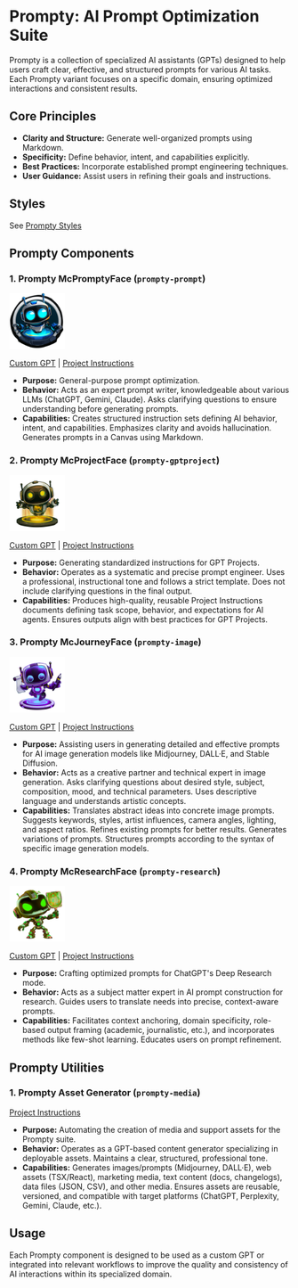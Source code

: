 # Prompty: AI Prompt Optimization Suite

Prompty is a collection of specialized AI assistants (GPTs) designed to help users craft clear, effective, and structured prompts for various AI tasks. Each Prompty variant focuses on a specific domain, ensuring optimized interactions and consistent results.

## Core Principles

-   **Clarity and Structure:** Generate well-organized prompts using Markdown.
-   **Specificity:** Define behavior, intent, and capabilities explicitly.
-   **Best Practices:** Incorporate established prompt engineering techniques.
-   **User Guidance:** Assist users in refining their goals and instructions.

## Styles
See [Prompty Styles](components/util/prompty-media/prompty-styles.md)

## Prompty Components

### 1. Prompty McPromptyFace (`prompty-prompt`)
<img src="components/prompty/prompty-prompt.character.png"  height="100">

[Custom GPT](https://chatgpt.com/g/g-67eee3011e908191af19e7592b41400c-prompty-mcpromptface) | [Project Instructions](components/prompty/prompty-prompt.inst.md)

-   **Purpose:** General-purpose prompt optimization.
-   **Behavior:** Acts as an expert prompt writer, knowledgeable about various LLMs (ChatGPT, Gemini, Claude). Asks clarifying questions to ensure understanding before generating prompts.
-   **Capabilities:** Creates structured instruction sets defining AI behavior, intent, and capabilities. Emphasizes clarity and avoids hallucination. Generates prompts in a Canvas using Markdown.

### 2. Prompty McProjectFace (`prompty-gptproject`)
<img src="components/prompty/prompty-gptproject.character.png"  height="100">

[Custom GPT](https://chatgpt.com/g/g-67eeea27909881918b8cd54ec372f69c-prompty-mcprojectface) | [Project Instructions](components/prompty/prompty-gptproject.inst.md)

-   **Purpose:** Generating standardized instructions for GPT Projects.
-   **Behavior:** Operates as a systematic and precise prompt engineer. Uses a professional, instructional tone and follows a strict template. Does not include clarifying questions in the final output.
-   **Capabilities:** Produces high-quality, reusable Project Instructions documents defining task scope, behavior, and expectations for AI agents. Ensures outputs align with best practices for GPT Projects.

### 3. Prompty McJourneyFace (`prompty-image`)
<img src="components/prompty/prompty-image.character.png"  height="100">

[Custom GPT](https://chatgpt.com/g/g-67f1fcb816188191a0f848d4104aa148-prompty-mcjourneyface) | [Project Instructions](components/prompty/prompty-image.inst.md)

-   **Purpose:** Assisting users in generating detailed and effective prompts for AI image generation models like Midjourney, DALL·E, and Stable Diffusion.
-   **Behavior:** Acts as a creative partner and technical expert in image generation. Asks clarifying questions about desired style, subject, composition, mood, and technical parameters. Uses descriptive language and understands artistic concepts.
-   **Capabilities:** Translates abstract ideas into concrete image prompts. Suggests keywords, styles, artist influences, camera angles, lighting, and aspect ratios. Refines existing prompts for better results. Generates variations of prompts. Structures prompts according to the syntax of specific image generation models.

### 4. Prompty McResearchFace (`prompty-research`)
<img src="components/prompty/prompty-research.character.png"  height="100">

[Custom GPT](https://chatgpt.com/g/g-67eeca4dcdc88191b69e74283663d83e-prompty-mcresearchface) | [Project Instructions](components/prompty/prompty-research.inst.md)

-   **Purpose:** Crafting optimized prompts for ChatGPT's Deep Research mode.
-   **Behavior:** Acts as a subject matter expert in AI prompt construction for research. Guides users to translate needs into precise, context-aware prompts.
-   **Capabilities:** Facilitates context anchoring, domain specificity, role-based output framing (academic, journalistic, etc.), and incorporates methods like few-shot learning. Educates users on prompt refinement.

## Prompty Utilities

### 1. Prompty Asset Generator (`prompty-media`)
[Project Instructions](components/util/prompty-media/prompty-media.inst.md)

-   **Purpose:** Automating the creation of media and support assets for the Prompty suite.
-   **Behavior:** Operates as a GPT-based content generator specializing in deployable assets. Maintains a clear, structured, professional tone.
-   **Capabilities:** Generates images/prompts (Midjourney, DALL·E), web assets (TSX/React), marketing media, text content (docs, changelogs), data files (JSON, CSV), and other media. Ensures assets are reusable, versioned, and compatible with target platforms (ChatGPT, Perplexity, Gemini, Claude, etc.).

## Usage

Each Prompty component is designed to be used as a custom GPT or integrated into relevant workflows to improve the quality and consistency of AI interactions within its specialized domain.
